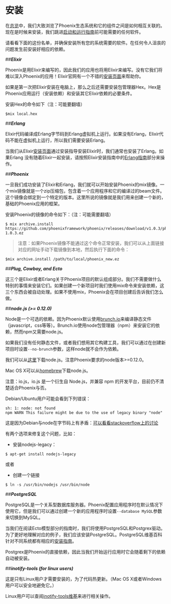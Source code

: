 # 安装

在[总览](./Overview.md)中，我们大致浏览了Phoenix生态系统和它的组件之间是如何相互关联的。现在是时候来安装，我们跳进[启动和运行指南]()前可能需要的任何软件。

请看看下面的这份名单，并确保安装所有您的系统需要的软件。在任何令人沮丧的问题发生前安装好相应的依赖。

##<strong><em>Elixir</em></strong>

Phoenix是用Elixir来编写的，因此我们的应用也将用Elixir来编写。没有它我们将难以深入Phoenix的应用！Elixir官网有一个不错的[安装页面](http://elixir-lang.org/install.html)来帮助你。

如果是第一次把Elixir安装在电脑上，那么之后还需要安装包管理器Hex。Hex是Phoenix应用运行（安装依赖）和安装其它Elixir依赖的必要条件。

安装Hex的命令如下（注：可能要翻墙）

```
$mix local.hex
```

##<strong><em>Erlang</em></strong>

Elixir代码编译成Erlang字节码到Erlang虚拟机上运行。如果没有Erlang，Elixir代码不能在虚拟机上运行，​​所以我们需要安装Erlang。

当我们从Elixir[安装页面](http://elixir-lang.org/install.html)通过安装指导安装Elixir时，我们通常也安装了Erlang。如果Erlang
没有随着Elixir一起安装，请按照Elixir安装指南中的[Erlang指南](http://elixir-lang.org/install.html#installing-erlang)部分来操作。

##<strong><em>Phoenix</em></strong>

一旦我们成功安装了Elixir和Erlang，我们就可以开始安装Phoenix的mix镜像。一个mix镜像就是一个zip压缩包，包含着一个应用程序和它的编译过的beam文件。这个镜像会绑定到一个特定的版本。这里所说的镜像就是我们用来创建一个新的，基础的Phoenix应用的框架。

安装Phoenix的镜像的命令如下：（注：可能需要翻墙）

```
$ mix archive.install https://github.com/phoenixframework/phoenix/releases/download/v1.0.3/phoenix_new-1.0.3.ez
```

>注意：如果Phoenix镜像不能通过这个命令正常安装，我们可以从上面链接对应的网址手动下载镜像到本地，然后执行下面的命令：
```
$mix archive.install /path/to/local/phoenix_new.ez
```

##<strong><em>Plug, Cowboy, and Ecto</em></strong>

这三个是Elixir或者Erlang关于Phoenix项目的默认组成部分。我们不需要做什么特别的事情来安装它们。如果创建一个新项目时我们使用mix命令来安装依赖，这三个东西会被自动处理。如果不使用mix，Phoenix会在项目创建后告诉我们怎么做。

##<strong><em>node.js (>= 0.12.0)</em></strong>

Node是一个可选的依赖。因为Phoenix默认使用[brunch.io](http://brunch.io/)来编译静态文件（javascript，css等等）。Brunch.io使用node包管理器（npm）来安装它的依赖，然而npm又需要node.js。

如果我们没有任何静态文件，或者我们想用其它构建工具，我们可以通过在创建新项目时设置`--no-brunch`参数，这样node就不会作为依赖。

我们可以从[这里](https://nodejs.org/en/download/)下载node.js。注意Phoenix要求的node版本>=0.12.0。

Mac OS X可以从[homebrew](http://brew.sh/)下载node.js。

注意：io.js，io.js 是一个衍生自 Node.js，并兼容 npm 的开发平台，目前仍不清楚适合Phoenix与否。

Debian/Ubuntu用户可能会看到下列错误：

```
sh: 1: node: not found
npm WARN This failure might be due to the use of legacy binary "node"
```

这是因为Debian与node在字节码上有矛盾：[可以看看stackoverflow上的讨论](http://stackoverflow.com/questions/21168141/can-not-install-packages-using-node-package-manager-in-ubuntu)

有两个选项来修复这个问题，比如：

+ 安装nodejs-legacy：
```
$ apt-get install nodejs-legacy
```
或者

+ 创建一个链接
```
$ ln -s /usr/bin/nodejs /usr/bin/node
```

##<strong><em>PostgreSQL</em></strong>

PostgreSQL是一个关系型数据库服务器。Phoenix配置应用程序时在默认情况下使用它，但是我们可以通过创建一个新的应用程序时设置`--database MySQL`参数来切换到MySQL。

当我们在阅读Ecto模型部分的指南时，我们将使用PostgreSQL和Postgrex驱动。为了更好地理解对应的例子，我们应该安装PostgreSQL。PostgreSQL维基百科针对不同系统都有相应的[安装指南](https://wiki.postgresql.org/wiki/Detailed_installation_guides)。

Postgrex是Phoenix的直接依赖，因此当我们开始运行应用时它会随着剩下的依赖自动被安装。

##<strong><em>inotify-tools (for linux users)</em></strong>

这是只有Linux用户才需要安装的，为了代码热更新。（Mac OS X或者Windows用户可以安全地避免它。）

Linux用户可以查阅[inotify-tools维基](https://github.com/rvoicilas/inotify-tools/wiki)来进行相关操作。